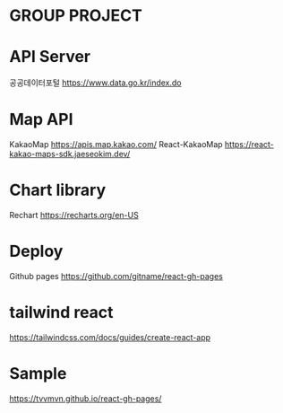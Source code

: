 # GROUP PROJECT

# API Server
공공데이터포털 https://www.data.go.kr/index.do

# Map API
KakaoMap https://apis.map.kakao.com/
React-KakaoMap https://react-kakao-maps-sdk.jaeseokim.dev/

# Chart library
Rechart https://recharts.org/en-US

# Deploy
Github pages https://github.com/gitname/react-gh-pages

# tailwind react
https://tailwindcss.com/docs/guides/create-react-app

# Sample
https://tvvmvn.github.io/react-gh-pages/